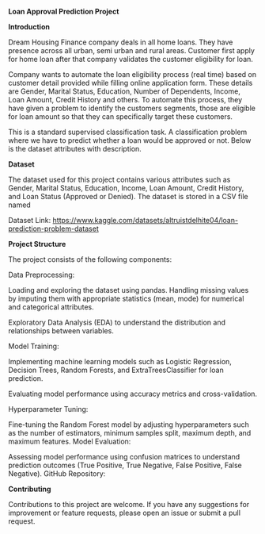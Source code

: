 **Loan Approval Prediction Project**

**Introduction**

Dream Housing Finance company deals in all home loans. They have presence across all urban, semi urban and rural areas. Customer first apply for home loan after that company validates the customer eligibility for loan. 


Company wants to automate the loan eligibility process (real time) based on customer detail provided while filling online application form. These details are Gender, Marital Status, Education, Number of Dependents, Income, Loan Amount, Credit History and others. To automate this process, they have given a problem to identify the customers segments, those are eligible for loan amount so that they can specifically target these customers.


This is a standard supervised classification task. A classification problem where we have to predict whether a loan would be approved or not. Below is the dataset attributes with description.


**Dataset**

The dataset used for this project contains various attributes such as Gender, Marital Status, Education, Income, Loan Amount, Credit History, and Loan Status (Approved or Denied). The dataset is stored in a CSV file named

Dataset Link: https://www.kaggle.com/datasets/altruistdelhite04/loan-prediction-problem-dataset


**Project Structure**

The project consists of the following components:

Data Preprocessing:

Loading and exploring the dataset using pandas.
Handling missing values by imputing them with appropriate statistics (mean, mode) for numerical and categorical attributes.

Exploratory Data Analysis (EDA) to understand the distribution and relationships between variables.


Model Training:

Implementing machine learning models such as Logistic Regression, Decision Trees, Random Forests, and ExtraTreesClassifier for loan prediction.

Evaluating model performance using accuracy metrics and cross-validation.

Hyperparameter Tuning:

Fine-tuning the Random Forest model by adjusting hyperparameters such as the number of estimators, minimum samples split, maximum depth, and maximum features.
Model Evaluation:

Assessing model performance using confusion matrices to understand prediction outcomes (True Positive, True Negative, False Positive, False Negative).
GitHub Repository:


**Contributing**

Contributions to this project are welcome. If you have any suggestions for improvement or feature requests, please open an issue or submit a pull request.
